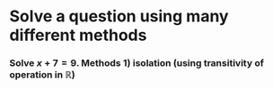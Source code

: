 # Solve a question using many different methods
### Solve $x+7=9$. Methods 1) isolation (using transitivity of operation in $\mathbb{R}$)

